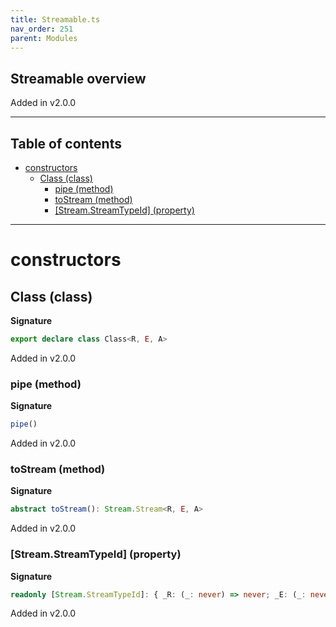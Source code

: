 ```yaml
---
title: Streamable.ts
nav_order: 251
parent: Modules
---
```


## Streamable overview

Added in v2.0.0

---

<h2 class="text-delta">Table of contents</h2>

- [constructors](#constructors)
  - [Class (class)](#class-class)
    - [pipe (method)](#pipe-method)
    - [toStream (method)](#tostream-method)
    - [[Stream.StreamTypeId] (property)](#streamstreamtypeid-property)

---

# constructors

## Class (class)

**Signature**

```ts
export declare class Class<R, E, A>
```

Added in v2.0.0

### pipe (method)

**Signature**

```ts
pipe()
```

Added in v2.0.0

### toStream (method)

**Signature**

```ts
abstract toStream(): Stream.Stream<R, E, A>
```

Added in v2.0.0

### [Stream.StreamTypeId] (property)

**Signature**

```ts
readonly [Stream.StreamTypeId]: { _R: (_: never) => never; _E: (_: never) => never; _A: (_: never) => never; }
```

Added in v2.0.0
